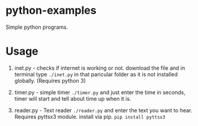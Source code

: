 # python-examples
Simple python programs.

# Usage
1. inet.py - checks if internet is working or not.
   download the file and in terminal type ```./inet.py``` in that paricular folder as it is not installed globally. (Requires python 3)
 
2. timer.py - simple timer
   ```./timer.py``` and just enter the time in seconds, timer will start and tell about time up when it is.
   
3. reader.py - Text reader
   ```./reader.py``` and enter the text you want to hear. Requires pyttsx3 module. install via pip. ```pip install pyttsx3```
